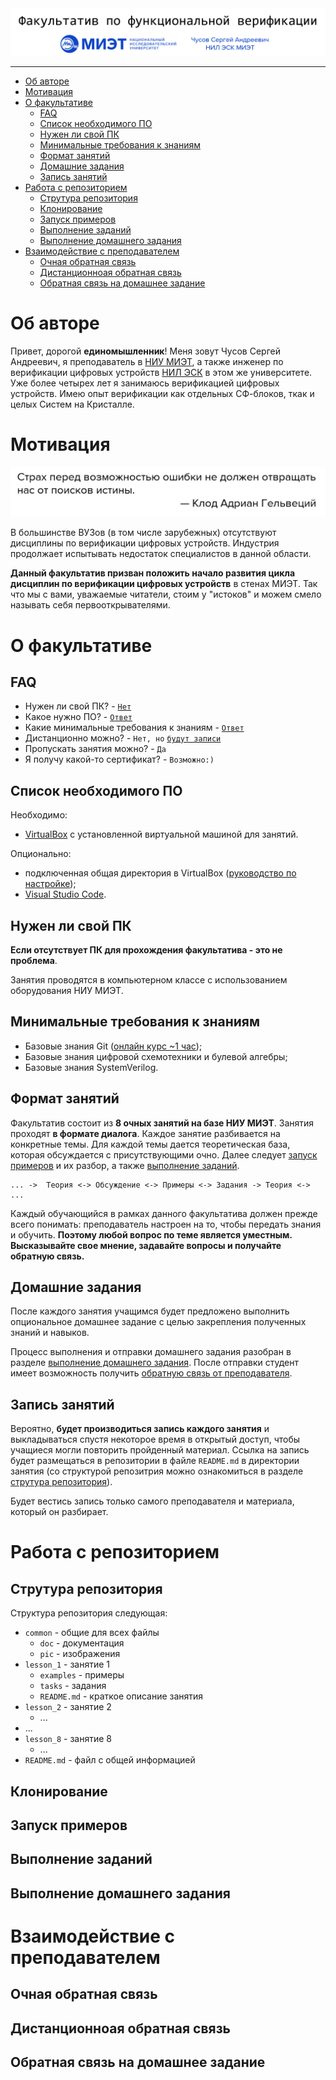 <img src="common/pic/preview.png">

---

- [Об авторе](#об-авторе)
- [Мотивация](#мотивация)
- [О факультативе](#о-факультативе)
  - [FAQ](#faq)
  - [Список необходимого ПО](#список-необходимого-по)
  - [Нужен ли свой ПК](#нужен-ли-свой-пк)
  - [Минимальные требования к знаниям](#минимальные-требования-к-знаниям)
  - [Формат занятий](#формат-занятий)
  - [Домашние задания](#домашние-задания)
  - [Запись занятий](#запись-занятий)
- [Работа с репозиторием](#работа-с-репозиторием)
  - [Струтура репозитория](#струтура-репозитория)
  - [Клонирование](#клонирование)
  - [Запуск примеров](#запуск-примеров)
  - [Выполнение заданий](#выполнение-заданий)
  - [Выполнение домашнего задания](#выполнение-домашнего-задания)
- [Взаимодействие с преподавателем](#взаимодействие-с-преподавателем)
  - [Очная обратная связь](#очная-обратная-связь)
  - [Дистанционноая обратная связь](#дистанционноая-обратная-связь)
  - [Обратная связь на домашнее задание](#обратная-связь-на-домашнее-задание)

# Об авторе

Привет, дорогой **единомышленник**! Меня зовут Чусов Сергей Андреевич, я преподаватель в [НИУ МИЭТ](https://miet.ru/), а также инженер по верификации цифровых устройств [НИЛ ЭСК](https://miet.ru/structure/s/3812) в этом же университете. Уже более четырех лет я занимаюсь верификацией цифровых устройств. Имею опыт верификации как отдельных СФ-блоков, ткак и целых Систем на Кристалле.

# Мотивация

<img src="common/pic/citate.png">

В большинстве ВУЗов (в том числе зарубежных) отсутствуют дисциплины по верификации цифровых устройств. Индустрия продолжает испытывать недостаток специалистов в данной области.

**Данный факультатив призван положить начало развития цикла дисциплин по верификации цифровых устройств** в стенах МИЭТ. Так что мы с вами, уважаемые читатели, стоим у "истоков" и можем смело называть себя первооткрывателями.

# О факультативе

## FAQ

- Нужен ли свой ПК? - [`Нет`](#нужен-ли-свой-пк)
- Какое нужно ПО? - [`Ответ`](#список-необходимого-по)
- Какие минимальные требования к знаниям - [`Ответ`](#минимальные-требования-к-знаниям)
- Дистанционно можно? - `Нет, но` [`будут записи`](#запись-занятий)
- Пропускать занятия можно? - `Да`
- Я получу какой-то сертификат? - `Возможно:)`

## Список необходимого ПО

Необходимо:

- [VirtualBox](#https://www.virtualbox.org/) с установленной виртуальной машиной для занятий.

Опционально:

- подключенная общая директория в VirtualBox ([руководство по настройке](https://losst.pro/kak-sdelat-obshhuyu-papku-v-virtualbox));
- [Visual Studio Code](https://code.visualstudio.com/).

## Нужен ли свой ПК

**Если отсутствует ПК для прохождения факультатива - это не проблема**.

Занятия проводятся в компьютерном классе с использованием оборудования НИУ МИЭТ.

## Минимальные требования к знаниям

- Базовые знания Git ([онлайн курс ~1 час](https://githowto.com/ru));
- Базовые знания цифровой схемотехники и булевой алгебры;
- Базовые знания SystemVerilog.

## Формат занятий

Факультатив состоит из **8 очных занятий на базе НИУ МИЭТ**.  Занятия проходят **в формате диалога**. Каждое занятие разбивается на конкретные темы. Для каждой темы дается теоретическая база, которая обсуждается с присутствующими очно. Далее следует [запуск примеров](#запуск-примеров) и их разбор, а также [выполнение заданий](#выполнение-заданий).

```
... ->  Теория <-> Обсуждение <-> Примеры <-> Задания -> Теория <-> ...
```

Каждый обучающийся в рамках данного факультатива должен прежде всего понимать: преподаватель настроен на то, чтобы передать знания и обучить. **Поэтому любой вопрос по теме является уместным. Высказывайте свое мнение, задавайте вопросы и получайте обратную связь.**

## Домашние задания

После каждого занятия учащимся будет предложено выполнить опциональное домашнее задание с целью закрепления полученных знаний и навыков. 

Процесс выполнения и отправки домашнего задания разобран в разделе [выполнение домашнего задания](#выполнение-домашнего-задания). После отправки студент имеет возможность получить [обратную связь от преподавателя](#обратная-связь-на-домашнее-задание).

## Запись занятий

Вероятно, **будет производиться запись каждого занятия** и выкладываться спустя некоторое время в открытый доступ, чтобы учащиеся могли повторить пройденный материал. Ссылка на запись будет размещаться в репозитории в файле `README.md` в директории занятия (со структурой репозитрия можно ознакомиться в разделе [струтура репозитория](#струтура-репозитория)).

Будет вестись запись только самого преподавателя и материала, который он разбирает.

# Работа с репозиторием

## Струтура репозитория

Структура репозитория следующая:

- `common` - общие для всех файлы
  - `doc` - документация
  - `pic` - изображения
- `lesson_1` - занятие 1
  - `examples` - примеры
  - `tasks` - задания
  - `README.md` - краткое описание занятия
- `lesson_2` - занятие 2
  - ...
- ...
- `lesson_8` - занятие 8
  - ...
- `README.md` - файл с общей информацией

## Клонирование

## Запуск примеров

## Выполнение заданий

## Выполнение домашнего задания

# Взаимодействие с преподавателем

## Очная обратная связь

## Дистанционноая обратная связь

## Обратная связь на домашнее задание